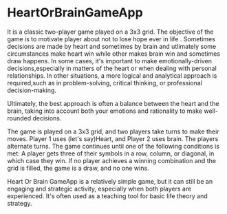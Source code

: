 # HeartOrBrainGameApp
It  is a classic two-player game played on a 3x3 grid. The objective of the game is to motivate player about not to lose hope ever in life . Sometimes decisions are made by heart 
and sometimes by brain and  utlimately some circumstances make heart win while other makes brain win and sometimes draw happens.
 In some cases, it's important to make emotionally-driven decisions,especially in matters of the heart or when dealing with personal relationships. In other situations,
 a more logical and analytical approach is required,such as in problem-solving, critical thinking, or professional decision-making.

Ultimately, the best approach is often a balance between the heart and the brain, taking into account both your emotions and rationality to make well-rounded decisions.

The game is played on a 3x3 grid, and two players take turns to make their moves.
Player 1 uses (let's say)Heart, and Player 2 uses brain. The players alternate turns.
The game continues until one of the following conditions is met:
A player gets three of their symbols in a row, column, or diagonal, in which case they win.
If no player achieves a winning combination and the grid is filled, the game is a draw, and no one wins.

Heart Or Brain GameApp is a relatively simple game, but it can still be an engaging and strategic activity, especially when both players are experienced. 
It's often used as a teaching tool for basic life theory and strategy. 

